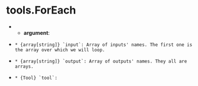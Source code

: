 # tools.ForEach

 * * __argument__:
 *     * {array[string]} `input`: Array of inputs' names. The first one is the array over which we will loop.
 *     * {array[string]} `output`: Array of outputs' names. They all are arrays.
 *     * {Tool} `tool`:
 